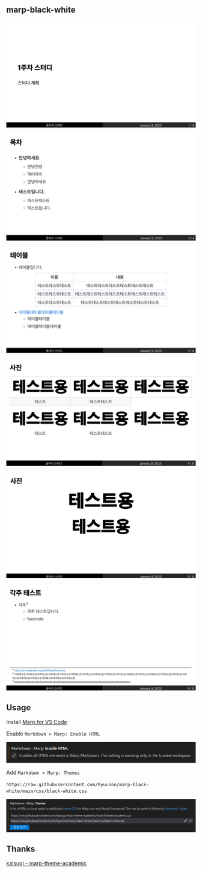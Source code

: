 ## marp-black-white

![1](images/1.png)

![2](images/2.png)

![3](images/3.png)

![4](images/4.png)

![5](images/5.png)

![6](images/6.png)

## Usage

Install <a href="https://marketplace.visualstudio.com/items?itemName=marp-team.marp-vscode">Marp for VS Code</a>

Enable `Markdown > Marp: Enable HTML`

![enable](images/enable_html.png)

Add `Markdown > Marp: Themes`

`https://raw.githubusercontent.com/hyuunnn/marp-black-white/main/css/black-white.css`

![enable_theme](images/enable_theme.png)

## Thanks

<a href="https://github.com/kaisugi/marp-theme-academic">kaisugi - marp-theme-academic</a>
